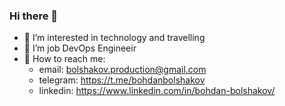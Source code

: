 ### Hi there 👋

- 👀 I’m interested in technology and travelling
- 🌱 I’m job DevOps Engineeir
- 💬 How to reach me:
  - email: bolshakov.production@gmail.com
  - telegram: https://t.me/bohdanbolshakov
  - linkedin: https://www.linkedin.com/in/bohdan-bolshakov/
